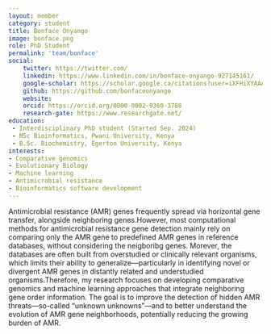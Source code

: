 ```yaml
---
layout: member
category: student
title: Bonface Onyango
image: bonface.png
role: PhD Student
permalink: 'team/bonface'
social:
    twitter: https://twitter.com/
    linkedin: https://www.linkedin.com/in/bonface-onyango-927145161/
    google-scholar: https://scholar.google.ca/citations?user=iXFHiXYAAAAJ&hl=en
    github: https://github.com/bonfaceonyango
    website:
    orcid: https://orcid.org/0000-0002-9360-3788
    research-gate: https://www.researchgate.net/
education:
 - Interdisciplinary PhD student (Started Sep. 2024)
 - MSc Bioinformatics, Pwani University, Kenya 
 - B.Sc. Biochemistry, Egerton University, Kenya
interests:
- Comparative genomics
- Evolutionary Biology
- Machine learning
- Antimicrobial resistance
- Bioinformatics software development
---
```

Antimicrobial resistance (AMR) genes frequently spread via horizontal gene transfer, alongside neighboring genes.However, most computational methods for antimicrobial resistance gene detection mainly rely on comparing only the AMR gene to predefined AMR genes in reference databases, without considering the neigboribg genes. Morever, the databases are often built from overstudied or clinically relevant organisms, which limits their ability to generalize—particularly in identifying novel or divergent AMR genes in distantly related and understudied organisms.Therefore, my research focuses on developing comparative genomics and machine learning approaches that integrate neighboring gene order information. The goal is to improve the detection of hidden AMR threats—so-called “unknown unknowns”—and to better understand the evolution of AMR gene neighborhoods, potentially reducing the growing burden of AMR.